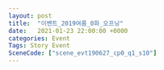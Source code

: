 ```yaml
---
layout: post
title:  "이벤트_2019여름_0화_오프닝"
date:   2021-01-23 22:00:00 +0000
categories: Event
Tags: Story Event
SceneCode: ["scene_evt190627_cp0_q1_s10"]
---
```

